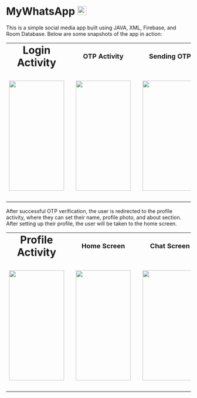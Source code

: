 # MyWhatsApp <img src="https://github.com/user-attachments/assets/bb18efae-7f22-431a-b7c5-535116e91194" width="24" height="24"/>

This is a simple social media app built using JAVA, XML, Firebase, and Room Database. Below are some snapshots of the app in action:

<div align="center">
<table>
  <tr>
    <td align="center"><b style="font-size: 28px;">Login Activity</b></td>
    <td width="30px"></td> <!-- Invisible spacing column -->
    <td align="center"><b style="font-size: 18px;">OTP Activity</b></td>
    <td width="30px"></td>
    <td align="center"><b style="font-size: 18px;">Sending OTP</b></td>
  </tr>
  <tr>
    <td align="center">&nbsp;</td> <!-- Adds padding space above images -->
    <td></td>
    <td align="center">&nbsp;</td>
    <td></td>
    <td align="center">&nbsp;</td>
  </tr>
  <tr>
    <td align="center">
      <img src="https://github.com/user-attachments/assets/75bc6c60-e01f-4474-ac81-9c8e016e5c78" width="150" height="300"/>
    </td>
    <td width="30px"></td> <!-- Invisible spacing column -->
    <td align="center">
      <img src="https://github.com/user-attachments/assets/d0762253-048b-4d7f-9b61-8e908a140de6" width="150" height="300"/>
    </td>
    <td width="30px"></td>
    <td align="center">
      <img src="https://github.com/user-attachments/assets/c4d1fe49-7869-4448-b53d-d985ab451c3e" width="150" height="300"/>
    </td>
  </tr>
  <tr>
    <td align="center">&nbsp;</td> <!-- Adds padding space below images -->
    <td></td>
    <td align="center">&nbsp;</td>
    <td></td>
    <td align="center">&nbsp;</td>
  </tr>
</table>
</div>

After successful OTP verification, the user is redirected to the profile activity, where they can set their name, profile photo, and about section. After setting up their profile, the user will be taken to the home screen.

<div align="center">
<table>
  <tr>
    <td align="center"><b style="font-size: 28px;">Profile Activity</b></td>
    <td width="30px"></td>
    <td align="center"><b style="font-size: 18px;">Home Screen</b></td>
    <td width="30px"></td>
    <td align="center"><b style="font-size: 18px;">Chat Screen</b></td>
  </tr>
  <tr>
    <td align="center">&nbsp;</td> <!-- Adds padding space above images -->
    <td></td>
    <td align="center">&nbsp;</td>
    <td></td>
    <td align="center">&nbsp;</td>
  </tr>
  <tr>
    <td align="center">
      <img src="https://github.com/user-attachments/assets/82d22c04-0b24-4031-b619-f9eb8c0ae8e8" width="150" height="300"/>
    </td>
    <td width="30px"></td>
    <td align="center">
      <img src="https://github.com/user-attachments/assets/ba0b0a1e-2dc1-4425-882b-b2a9b2d80081" width="150" height="300"/>
    </td>
    <td width="30px"></td>
    <td align="center">
      <img src="https://github.com/user-attachments/assets/b9203a4b-5e6d-4387-98a0-3bca060fd334" width="150" height="300"/>
    </td>
  </tr>
  <tr>
    <td align="center">&nbsp;</td> <!-- Adds padding space below images -->
    <td></td>
    <td align="center">&nbsp;</td>
    <td></td>
    <td align="center">&nbsp;</td>
  </tr>
</table>
</div>
